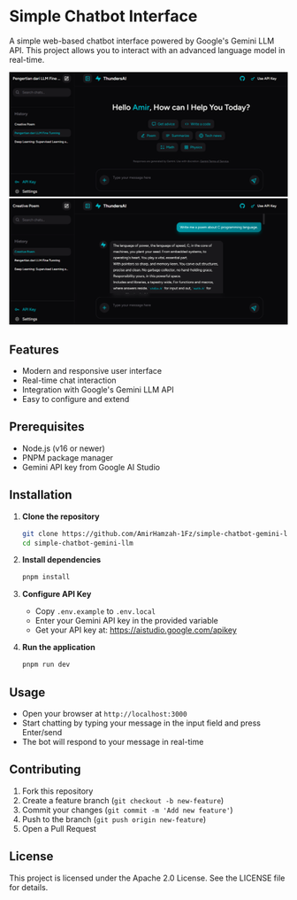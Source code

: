 # Simple Chatbot Interface

A simple web-based chatbot interface powered by Google's Gemini LLM API. This project allows you to interact with an advanced language model in real-time.

![Project Screenshot](public/screenshot.png)
![Project Chat Screenshot](public/screenshot-chat.png)

## Features

- Modern and responsive user interface
- Real-time chat interaction
- Integration with Google's Gemini LLM API
- Easy to configure and extend

## Prerequisites

- Node.js (v16 or newer)
- PNPM package manager
- Gemini API key from Google AI Studio

## Installation

1. **Clone the repository**

   ```bash
   git clone https://github.com/AmirHamzah-1Fz/simple-chatbot-gemini-llm.git
   cd simple-chatbot-gemini-llm
   ```

2. **Install dependencies**

   ```bash
   pnpm install
   ```

3. **Configure API Key**

   - Copy `.env.example` to `.env.local`
   - Enter your Gemini API key in the provided variable
   - Get your API key at: https://aistudio.google.com/apikey

4. **Run the application**
   ```bash
   pnpm run dev
   ```

## Usage

- Open your browser at `http://localhost:3000`
- Start chatting by typing your message in the input field and press Enter/send
- The bot will respond to your message in real-time

## Contributing

1. Fork this repository
2. Create a feature branch (`git checkout -b new-feature`)
3. Commit your changes (`git commit -m 'Add new feature'`)
4. Push to the branch (`git push origin new-feature`)
5. Open a Pull Request

## License

This project is licensed under the Apache 2.0 License. See the LICENSE file for details.
